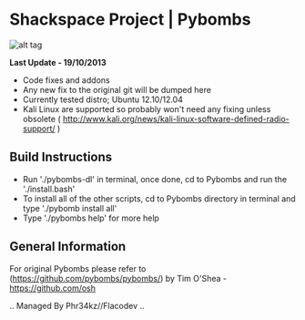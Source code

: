 
# Shackspace Project | Pybombs

![alt tag](http://i.imgur.com/blQndbj.jpg)

**Last Update - 19/10/2013**

* Code fixes and addons
* Any new fix to the original git will be dumped here
* Currently tested distro; Ubuntu 12.10/12.04
* Kali Linux are supported so probably won't need any fixing unless obsolete 
  ( http://www.kali.org/news/kali-linux-software-defined-radio-support/ )


## Build Instructions

* Run './pybombs-dl' in terminal, once done, cd to Pybombs and run the './install.bash'
* To install all of the other scripts, cd to Pybombs directory in terminal and type './pybomb install all'
* Type './pybombs help' for more help


## General Information

For original Pybombs please refer to (https://github.com/pybombs/pybombs/) by Tim O'Shea - https://github.com/osh



.. Managed By Phr34kz//Flacodev ..